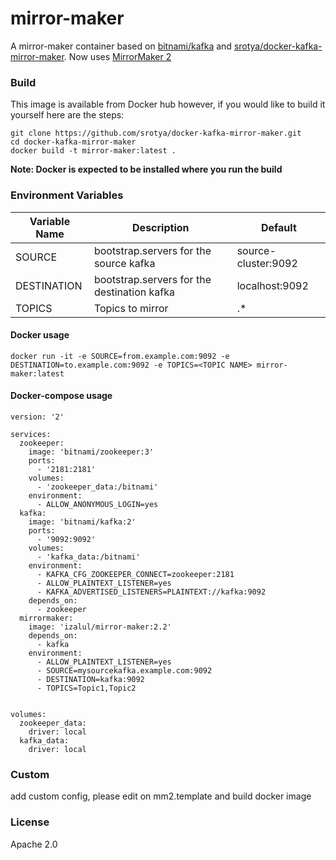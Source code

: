 # mirror-maker

A mirror-maker container based on [bitnami/kafka](https://hub.docker.com/r/bitnami/kafka/) and
 [srotya/docker-kafka-mirror-maker](https://github.com/srotya/docker-kafka-mirror-maker). Now uses
 [MirrorMaker 2](https://cwiki.apache.org/confluence/display/KAFKA/KIP-382%3A+MirrorMaker+2.0)

### Build
This image is available from Docker hub however, if you would like to build it yourself here are the steps:

```
git clone https://github.com/srotya/docker-kafka-mirror-maker.git
cd docker-kafka-mirror-maker
docker build -t mirror-maker:latest .
```

**Note: Docker is expected to be installed where you run the build**

### Environment Variables
|    Variable Name    |                   Description                |   Default |
|---------------------|----------------------------------------------|------------|
|      SOURCE         | bootstrap.servers for the source kafka       |source-cluster:9092|
|    DESTINATION      | bootstrap.servers for the destination kafka  |localhost:9092|
|     TOPICS          | Topics to mirror     | .* |

#### Docker usage
```
docker run -it -e SOURCE=from.example.com:9092 -e DESTINATION=to.example.com:9092 -e TOPICS=<TOPIC NAME> mirror-maker:latest
```

#### Docker-compose usage

```
version: '2'

services:
  zookeeper:
    image: 'bitnami/zookeeper:3'
    ports:
      - '2181:2181'
    volumes:
      - 'zookeeper_data:/bitnami'
    environment:
      - ALLOW_ANONYMOUS_LOGIN=yes
  kafka:
    image: 'bitnami/kafka:2'
    ports:
      - '9092:9092'
    volumes:
      - 'kafka_data:/bitnami'
    environment:
      - KAFKA_CFG_ZOOKEEPER_CONNECT=zookeeper:2181
      - ALLOW_PLAINTEXT_LISTENER=yes
      - KAFKA_ADVERTISED_LISTENERS=PLAINTEXT://kafka:9092
    depends_on:
      - zookeeper
  mirrormaker:
    image: 'izalul/mirror-maker:2.2'
    depends_on:
      - kafka
    environment:
      - ALLOW_PLAINTEXT_LISTENER=yes
      - SOURCE=mysourcekafka.example.com:9092
      - DESTINATION=kafka:9092
      - TOPICS=Topic1,Topic2


volumes:
  zookeeper_data:
    driver: local
  kafka_data:
    driver: local

```
### Custom
add custom config, please edit on mm2.template and build docker image

### License

Apache 2.0
